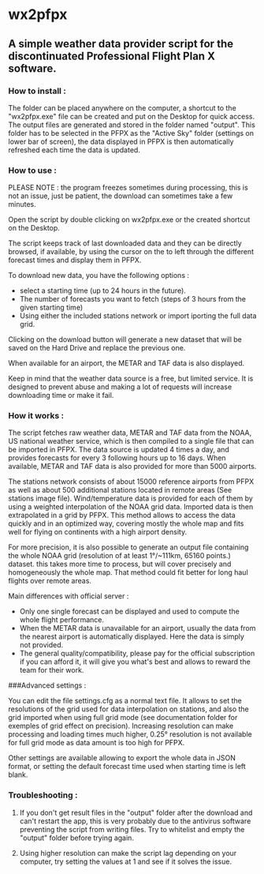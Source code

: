 # wx2pfpx

## A simple weather data provider script for the discontinuated Professional Flight Plan X software.

### How to install :

The folder can be placed anywhere on the computer, a shortcut to the "wx2pfpx.exe" file can be created and put on the Desktop for quick access. The output files are generated and stored in the folder named "output". This folder has to be selected in the PFPX as the "Active Sky" folder (settings on lower bar of screen), the data displayed in PFPX is then automatically refreshed each time the data is updated.


### How to use :

PLEASE NOTE : the program freezes sometimes during processing, this is not an issue, just be patient, the download can sometimes take a few minutes.

Open the script by double clicking on wx2pfpx.exe or the created shortcut on the Desktop.

The script keeps track of last downloaded data and they can be directly browsed, if available, by using the cursor on the  to left through the different forecast times and display them in PFPX.

To download new data, you have the following options : 
- select a starting time (up to 24 hours in the future). 
- The number of forecasts you want to fetch (steps of 3 hours from the given starting time)
- Using either the included stations network or import iporting the full data grid.

Clicking on the download button will generate a new dataset that will be saved on the Hard Drive and replace the previous one.

When available for an airport, the METAR and TAF data is also displayed. 

Keep in mind that the weather data source is a free, but limited service. It is designed to prevent abuse and making a lot of requests will increase downloading time or make it fail.


### How it works :

The script fetches raw weather data, METAR and TAF data from the NOAA, US national weather service, which is then compiled to a single file that can be imported in PFPX. The data source is updated 4 times a day, and provides forecasts for every 3 following hours up to 16 days. When available, METAR and TAF data is also provided for more than 5000 airports. 

The stations network consists of about 15000 reference airports from PFPX as well as about 500 additional stations located in remote areas (See stations image file). Wind/temperature data is provided for each of them by using a weighted interpolation of the NOAA grid data. Imported data is then extrapolated in a grid by PFPX. This method allows to access the data quickly and in an optimized way, covering mostly the whole map and fits well for flying on continents with a high airport density.  

For more precision, it is also possible to generate an output file containing the whole NOAA grid (resolution  of at least 1°/~111km, 65160 points.) dataset. this takes more time to process, but will cover precisely and homogeneously the whole map. That method could fit better for long haul flights over remote areas.


Main differences with official server :

- Only one single forecast can be displayed and used to compute the whole flight performance.
- When the METAR data is unavailable for an airport, usually the data from the nearest airport is automatically displayed. Here the data is simply not provided.
- The general quality/compatibility, please pay for the official subscription if you can afford it, it will give you what's best and allows to reward the team for their work.


###Advanced settings :

You can edit the file settings.cfg as a normal text file. It allows to set the resolutions of the grid used for data interpolation on stations, and also the grid imported when using full grid mode (see documentation folder for exemples of grid effect on precision). Increasing resolution can make processing and loading times much higher, 0.25° resolution is not available for full grid mode as data amount is too high for PFPX.

Other settings are available allowing to export the whole data in JSON format, or setting the default forecast time used when starting time is left blank.



### Troubleshooting :

1) If you don't get result files in the "output" folder after the download and can't restart the app, this is very probably due to the antivirus software preventing the script from writing files. Try to whitelist and empty the "output" folder before trying again.

2) Using higher resolution can make the script lag depending on your computer, try setting the values at 1 and see if it solves the issue.